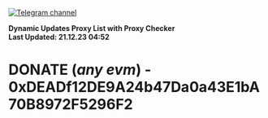 [![Telegram channel](https://img.shields.io/endpoint?url=https://runkit.io/damiankrawczyk/telegram-badge/branches/master?url=https://t.me/n4z4v0d)](https://t.me/n4z4v0d) 

**Dynamic Updates Proxy List with Proxy Checker**  
**Last Updated: 21.12.23 04:52**

# DONATE (_any evm_) - 0xDEADf12DE9A24b47Da0a43E1bA70B8972F5296F2
